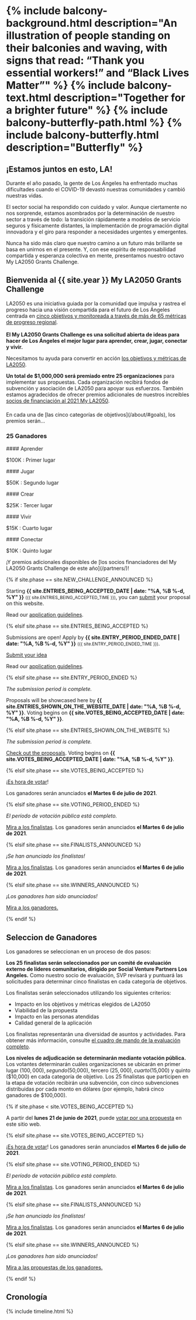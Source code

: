 <h1 class="home-intro">
  {% include balcony-background.html
    description="An illustration of people standing on their balconies and waving, with signs that read: “Thank you essential workers!” and “Black Lives Matter”"
  %}
  {% include balcony-text.html
    description="Together for a brighter future"
  %}
  {% include balcony-butterfly-path.html %}
  {% include balcony-butterfly.html
    description="Butterfly"
  %}
  <div class="home-intro__action"></div>
  <script>
  (function() {
    const button = document.querySelector(".promotion .action");
    const container = document.querySelector(".home-intro__action");
    if (button && container) {
      container.appendChild(button.cloneNode(true));
    }
  })();
  </script>
</h1>


<h2>
 ¡Estamos juntos <span style="white-space: nowrap">en esto, LA!</span>
</h2>

Durante el año pasado, la gente de Los Ángeles ha enfrentado muchas dificultades cuando el COVID-19 devastó nuestras comunidades y cambió nuestras vidas.

El sector social ha respondido con cuidado y valor. Aunque ciertamente no nos sorprende, estamos asombrados por la determinación de nuestro sector a través de todo: la transición rápidamente a modelos de servicio seguros y físicamente distantes, la implementación de programación digital innovadora y el giro para responder a necesidades urgentes y emergentes.

Nunca ha sido más claro que nuestro camino a un futuro más brillante se basa en unirnos en el presente. Y, con ese espíritu de responsabilidad compartida y esperanza colectiva en mente, presentamos nuestro octavo My LA2050 Grants Challenge.


<h2>
  Bienvenida al
  <span class="avoid-break">{{ site.year }} My LA2050</span>
  <span class="avoid-break">Grants Challenge</span>
</h2>

LA2050 es una iniciativa guiada por la comunidad que impulsa y rastrea el progreso hacia una visión compartida para el futuro de Los Ángeles centrada en [cinco objetivos y monitoreada a través de más de 65 métricas de progreso regional](/about/#goals). <br /><br /><strong>El My LA2050 Grants Challenge es una solicitud abierta de ideas para hacer de Los Ángeles el mejor lugar para aprender, crear, jugar, conectar y vivir.</strong>

Necesitamos tu ayuda para convertir en acción [los objetivos y métricas de LA2050](/about/#goals).

<strong>Un total de $1,000,000 será premiado entre 25 organizaciones</strong> para implementar sus propuestas. Cada organización recibirá fondos de subvención y asociación de LA2050 para apoyar sus esfuerzos. También estamos agradecidos de ofrecer premios adicionales de nuestros increíbles [socios de financiación al 2021 My LA2050](/partners/).

<p markdown="1" style="margin-top: 1.5em; margin-bottom: 0;">En cada una de [las cinco categorías de objetivos](/about/#goals), los premios serán...</p>
<section class="awards" markdown="1">

### 25 Ganadores

<section class="blueberry" markdown="1">
#### Aprender

$100K
: Primer lugar

</section>

<section class="strawberry" markdown="1">
#### Jugar

$50K
: Segundo lugar

</section>

<section class="banana" markdown="1">
#### Crear

$25K
: Tercer lugar

</section>

<section class="lime" markdown="1">
#### Vivir

$15K
: Cuarto lugar

</section>

<section class="tangerine" markdown="1">
#### Conectar

$10K
: Quinto lugar
</section>

</section>
¡Y premios adicionales disponibles de [los socios financiadores del My LA2050 Grants Challenge de este año](/partners/)!

{% if site.phase == site.NEW_CHALLENGE_ANNOUNCED %}

Starting **{{ site.ENTRIES_BEING_ACCEPTED_DATE | date: "%A, %B %-d, %Y" }}** <small>({{ site.ENTRIES_BEING_ACCEPTED_TIME }})</small>, you can <a href="/submit/#guidelines">submit</a> your proposal on this website.

Read our <a href="/submit/#guidelines">application guidelines</a>.

{% elsif site.phase == site.ENTRIES_BEING_ACCEPTED %}

Submissions are open! Apply by <strong>{{ site.ENTRY_PERIOD_ENDED_DATE | date: "%A, %B %-d, %Y" }}</strong> <small>({{ site.ENTRY_PERIOD_ENDED_TIME }})</small>.

<p class="action">
  <a href="{{ site.submission_url }}">Submit your idea</a>
</p>

Read our <a href="/submit/#guidelines">application guidelines</a>.

{% elsif site.phase == site.ENTRY_PERIOD_ENDED %}
<p>
  <em>The submission period is complete.</em>
</p>
<p>
  Proposals will be showcased here by <strong>{{ site.ENTRIES_SHOWN_ON_THE_WEBSITE_DATE | date: "%A, %B %-d, %Y" }}</strong>. 
  Voting begins on
  <span class="avoid-break">
    <strong>{{ site.VOTES_BEING_ACCEPTED_DATE | date: "%A, %B %-d, %Y" }}</strong>.
  </span>
</p>

{% elsif site.phase == site.ENTRIES_SHOWN_ON_THE_WEBSITE %}
<p>
  <em>The submission period is complete.</em>
</p>
<p>
  <a href="/entries/">Check out the proposals</a>.
  Voting begins on
  <span class="avoid-break">
    <strong>{{ site.VOTES_BEING_ACCEPTED_DATE | date: "%A, %B %-d, %Y" }}</strong>.
  </span>
</p>

{% elsif site.phase == site.VOTES_BEING_ACCEPTED %}
<p>
  ¡<a href="/vote/">Es hora de votar</a>!
  
  Los ganadores serán anunciados 
  <span class="avoid-break">
    <strong>el Martes 6 de julio de 2021</strong>.
  </span>
</p>

{% elsif site.phase == site.VOTING_PERIOD_ENDED %}
<p>
  <em>El período de votación pública está completo.</em>
</p>
<p>
  <a href="/finalists/">Mira a los finalistas</a>.
  Los ganadores serán anunciados 
  <span class="avoid-break">
    <strong>el Martes 6 de julio de 2021</strong>.
  </span>
</p>

{% elsif site.phase == site.FINALISTS_ANNOUNCED %}
<p><em>¡Se han anunciado los finalistas!</em></p>
<p>
  <a href="/finalists/">Mira a los finalistas</a>.
 Los ganadores serán anunciados 
  <span class="avoid-break">
    <strong>el Martes 6 de julio de 2021</strong>.
  </span>
</p>

{% elsif site.phase == site.WINNERS_ANNOUNCED %}
<p><em>¡Los ganadores han sido anunciados!</em></p>
<p><a href="/winners/">Mira a los ganadores.</a></p>

{% endif %}

## Seleccion de Ganadores

Los ganadores se seleccionan en un proceso de dos pasos:

**Los 25 finalistas serán seleccionados por un comité de evaluación externo de líderes comunitarios, dirigido por Social Venture Partners Los Angeles.** Como nuestro socio de evaluación, SVP revisará y puntuará las solicitudes para determinar cinco finalistas en cada categoría de objetivos.

Los finalistas serán seleccionados utilizando los siguientes criterios:

* Impacto en los objetivos y métricas elegidos de LA2050
* Viabilidad de la propuesta
* Impacto en las personas atendidas
* Calidad general de la aplicación

Los finalistas representarán una diversidad de asuntos y actividades. Para obtener más información, consulte [el cuadro de mando de la evaluación completo](https://drive.google.com/file/d/1KvHgPWGyfiR9eolVdlEckDGpwUszq7_3/view?usp=sharing).

**Los niveles de adjudicación se determinarán mediante votación pública.** Los votantes determinarán cuáles organizaciones se ubicarán en primer lugar ($100,000), segundo ($50,000), tercero ($25,000), cuarto ($15,000) y quinto ($10,000) en cada categoría de objetivo. Los 25 finalistas que participen en la etapa de votación recibirán una subvención, con cinco subvenciones distribuidas por cada monto en dólares (por ejemplo, habrá cinco ganadores de $100,000).

{% if site.phase < site.VOTES_BEING_ACCEPTED %}

A partir del <strong>lunes 21 de junio de 2021</strong>, puede [votar por una propuesta](/vote/) en este sitio web. 

{% elsif site.phase == site.VOTES_BEING_ACCEPTED %}

<p>
  ¡<a href="/vote/">Es hora de votar</a>!
 Los ganadores serán anunciados 
  <span class="avoid-break">
    <strong>el Martes 6 de julio de 2021</strong>.
  </span>
</p>

{% elsif site.phase == site.VOTING_PERIOD_ENDED %}

<p>
  <em>El período de votación pública está completo.</em>
</p>
<p>
  <a href="/entries/">Mira a los finalistas</a>.
  Los ganadores serán anunciados 
  <span class="avoid-break">
    <strong>el Martes 6 de julio de 2021</strong>.
  </span>
</p>

{% elsif site.phase == site.FINALISTS_ANNOUNCED %}

<p><em>¡Se han anunciado los finalistas!</em></p>
<p>
  <a href="/finalists/">Mira a los finalistas</a>.
  Los ganadores serán anunciados 
  <span class="avoid-break">
    <strong>el Martes 6 de julio de 2021</strong>.
  </span>
</p>

{% elsif site.phase == site.WINNERS_ANNOUNCED %}

<p><em>¡Los ganadores han sido anunciados!</em></p>
<p><a href="/winners/">Mira a las propuestas de los ganadores.</a></p>

{% endif %}

<section class="standard-section timeline" id="dates" style="margin-top: 0 !important;"><div markdown="1">

<style>
  /* SHIM: Balance space above/below timeline */
  main > .timeline {
    margin-top: 2em !important;
    padding-bottom: 2em;
  }
  @media (min-width: 40em) {
    main > .timeline {
      margin-top: 1.5em !important;
      padding-bottom: 4em;
    }
  }
</style>

<h2>Cronología</h2>

{% include timeline.html %}


</div></section>
